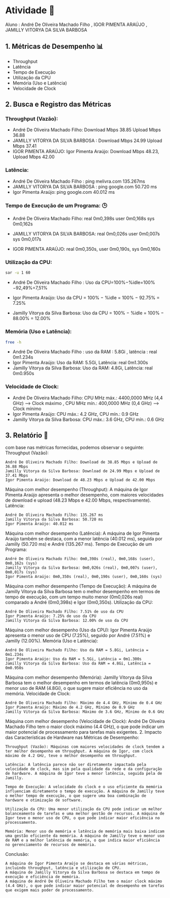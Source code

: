 # Atividade 👥 

Aluno : André De Oliveira Machado Filho , IGOR PIMENTA ARAÚJO  , JAMILLY VITORYA DA SILVA BARBOSA 

## 1. Métricas de Desempenho 📊 

 - Throughput
 - Latência
 - Tempo de Execução
 - Utilização da CPU
 - Memória (Uso e Latência)
 - Velocidade de Clock

## 2. Busca e Registro das Métricas

### Throughput (Vazão):

- André De Oliveira Machado Filho: Download Mbps 38.85 Upload Mbps 36.88
- JAMILLY VITORYA DA SILVA BARBOSA : Download Mbps 24.99 Upload Mbps 37.41
- IGOR PIMENTA ARAÚJO: Igor Pimenta Araújo: Download Mbps 48.23, Upload Mbps 42.00 
### Latência:

- André De Oliveira Machado Filho : ping melivra.com 135.267ms
- JAMILLY VITORYA DA SILVA BARBOSA : ping google.com 50.720 ms
- Igor Pimenta Araújo: ping google.com 40.012 ms
### Tempo de Execução de um Programa: 🕒
- André De Oliveira Machado Filho:
real	0m0,398s
user	0m0,168s
sys	0m0,162s

- JAMILLY VITORYA DA SILVA BARBOSA:
real	0m0,026s
user	0m0,007s
sys	0m0,017s
- IGOR PIMENTA ARAÚJO: real 0m0,350s, user 0m0,190s, sys 0m0,160s 
### Utilização da CPU:
```bash
sar -u 1 60
```

- André De Oliveira Machado Filho : Uso da CPU=100%−%idle=100%−92,49%=7,51%
- Igor Pimenta Araújo: Uso da CPU = 100% − %idle = 100% − 92.75% = 7.25%

- Jamilly Vitorya da Silva Barbosa: Uso da CPU = 100% − %idle = 100% − 88.00% = 12.00%
 

### Memória (Uso e Latência):
```bash
free -h
```
- André De Oliveira Machado Filho :  uso da RAM : 5.8Gi ,  latência : real  0m1.234s
- Igor Pimenta Araújo: Uso da RAM: 5.5Gi, Latência: real 0m1.300s
- Jamilly Vitorya da Silva Barbosa: Uso da RAM: 4.8Gi, Latência: real 0m0.950s

### Velocidade de Clock:
- André De Oliveira Machado Filho:  CPU MHz máx.: 4400,0000 MHz (4,4 GHz) –> Clock máximo , CPU MHz mín.: 400,0000 MHz (0,4 GHz) –> Clock mínimo
- Igor Pimenta Araújo: CPU máx.: 4.2 GHz, CPU mín.: 0.9 GHz
- Jamilly Vitorya da Silva Barbosa: CPU máx.: 3.6 GHz, CPU mín.: 0.6 GHz
## 3. Relatório 📝 

 com base nas métricas fornecidas, podemos observar o seguinte:
Throughput (Vazão):

    André De Oliveira Machado Filho: Download de 38.85 Mbps e Upload de 36.88 Mbps
    Jamilly Vitorya da Silva Barbosa: Download de 24.99 Mbps e Upload de 37.41 Mbps
    Igor Pimenta Araújo: Download de 48.23 Mbps e Upload de 42.00 Mbps

Máquina com melhor desempenho (Throughput): A máquina de Igor Pimenta Araújo apresenta o melhor desempenho, com maiores velocidades de download e upload (48.23 Mbps e 42.00 Mbps, respectivamente).
Latência:

    André De Oliveira Machado Filho: 135.267 ms
    Jamilly Vitorya da Silva Barbosa: 50.720 ms
    Igor Pimenta Araújo: 40.012 ms

Máquina com melhor desempenho (Latência): A máquina de Igor Pimenta Araújo também se destaca, com a menor latência (40.012 ms), seguida por Jamilly (50.720 ms) e André (135.267 ms).
Tempo de Execução de um Programa:

    André De Oliveira Machado Filho: 0m0,398s (real), 0m0,168s (user), 0m0,162s (sys)
    Jamilly Vitorya da Silva Barbosa: 0m0,026s (real), 0m0,007s (user), 0m0,017s (sys)
    Igor Pimenta Araújo: 0m0,350s (real), 0m0,190s (user), 0m0,160s (sys)

Máquina com melhor desempenho (Tempo de Execução): A máquina de Jamilly Vitorya da Silva Barbosa tem o melhor desempenho em termos de tempo de execução, com um tempo muito menor (0m0,026s real) comparado a André (0m0,398s) e Igor (0m0,350s).
Utilização da CPU:

    André De Oliveira Machado Filho: 7.51% de uso da CPU
    Igor Pimenta Araújo: 7.25% de uso da CPU
    Jamilly Vitorya da Silva Barbosa: 12.00% de uso da CPU

Máquina com melhor desempenho (Uso da CPU): Igor Pimenta Araújo apresenta o menor uso de CPU (7.25%), seguido por André (7.51%) e Jamilly (12.00%).
Memória (Uso e Latência):

    André De Oliveira Machado Filho: Uso da RAM = 5.8Gi, Latência = 0m1.234s
    Igor Pimenta Araújo: Uso da RAM = 5.5Gi, Latência = 0m1.300s
    Jamilly Vitorya da Silva Barbosa: Uso da RAM = 4.8Gi, Latência = 0m0.950s

Máquina com melhor desempenho (Memória): Jamilly Vitorya da Silva Barbosa tem o melhor desempenho em termos de latência (0m0,950s) e menor uso de RAM (4.8Gi), o que sugere maior eficiência no uso da memória.
Velocidade de Clock:

    André De Oliveira Machado Filho: Máximo de 4.4 GHz, Mínimo de 0.4 GHz
    Igor Pimenta Araújo: Máximo de 4.2 GHz, Mínimo de 0.9 GHz
    Jamilly Vitorya da Silva Barbosa: Máximo de 3.6 GHz, Mínimo de 0.6 GHz

Máquina com melhor desempenho (Velocidade de Clock): André De Oliveira Machado Filho tem o maior clock máximo (4.4 GHz), o que pode indicar um maior potencial de processamento para tarefas mais exigentes.
2. Impacto das Características de Hardware nas Métricas de Desempenho:

    Throughput (Vazão): Máquinas com maiores velocidades de clock tendem a ter melhor desempenho em throughput. A máquina de Igor, com clock máximo de 4.2 GHz, teve o melhor desempenho em throughput.

    Latência: A latência parece não ser diretamente impactada pela velocidade de clock, mas sim pela qualidade da rede e da configuração de hardware. A máquina de Igor teve a menor latência, seguida pela de Jamilly.

    Tempo de Execução: A velocidade do clock e o uso eficiente da memória influenciam diretamente o tempo de execução. A máquina de Jamilly teve o melhor tempo de execução, o que sugere uma boa combinação de hardware e otimização de software.

    Utilização da CPU: Uma menor utilização da CPU pode indicar um melhor balanceamento de tarefas e uma melhor gestão de recursos. A máquina de Igor teve o menor uso de CPU, o que pode indicar maior eficiência no processamento.

    Memória: Menor uso de memória e latência de memória mais baixa indicam uma gestão eficiente da memória. A máquina de Jamilly teve o menor uso de RAM e a melhor latência de memória, o que indica maior eficiência no gerenciamento de recursos de memória.

Conclusão:

    A máquina de Igor Pimenta Araújo se destaca em várias métricas, incluindo throughput, latência e utilização de CPU.
    A máquina de Jamilly Vitorya da Silva Barbosa se destaca em tempo de execução e eficiência de memória.
    A máquina de André De Oliveira Machado Filho tem o maior clock máximo (4.4 GHz), o que pode indicar maior potencial de desempenho em tarefas que exigem mais poder de processamento.
